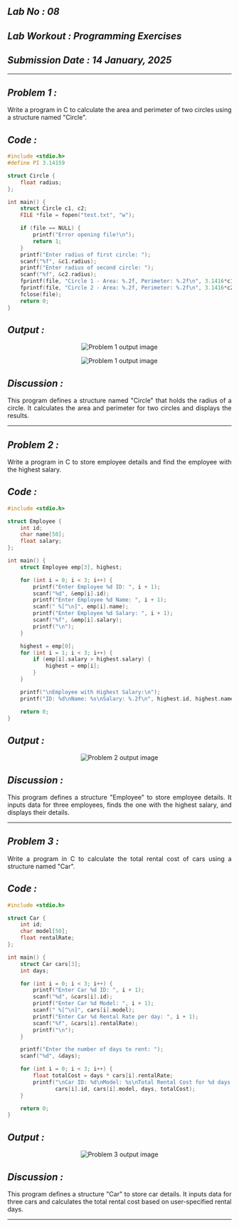 ## *Lab No : 08*

## *Lab Workout : Programming Exercises*

## *Submission Date : 14 January, 2025*

---

## *Problem 1 :*
<div align="justify"> Write a program in C to calculate the area and perimeter of two circles using a structure named "Circle". </div>

## *Code :*
~~~C
#include <stdio.h>
#define PI 3.14159

struct Circle {
    float radius;
};

int main() {
    struct Circle c1, c2;
    FILE *file = fopen("test.txt", "w");

    if (file == NULL) {
        printf("Error opening file!\n");
        return 1;
    }
    printf("Enter radius of first circle: ");
    scanf("%f", &c1.radius);
    printf("Enter radius of second circle: ");
    scanf("%f", &c2.radius);
    fprintf(file, "Circle 1 - Area: %.2f, Perimeter: %.2f\n", 3.1416*c1.radius*c1.radius, 2*3.1416*c1.radius);
    fprintf(file, "Circle 2 - Area: %.2f, Perimeter: %.2f\n", 3.1416*c2.radius*c2.radius, 2*3.1416*c2.radius);
    fclose(file);
    return 0;
}

~~~

## *Output :* 
<p align="center">
<img alt="Problem 1 output image" src="https://github.com/user-attachments/assets/9c95120a-b611-43d9-8776-bfd4b36b6cf3">
</p>
<p align="center">
<img alt="Problem 1 output image" src="https://github.com/user-attachments/assets/8219ceac-a9e6-4b26-80f8-d49140ee0150">
</p>

## *Discussion :*
<div align="justify"> This program defines a structure named "Circle" that holds the radius of a circle. It calculates the area and perimeter for two circles and displays the results. </div>

---

## *Problem 2 :*
<div align="justify"> Write a program in C to store employee details and find the employee with the highest salary. </div>

## *Code :*
~~~C
#include <stdio.h>

struct Employee {
    int id;
    char name[50];
    float salary;
};

int main() {
    struct Employee emp[3], highest;

    for (int i = 0; i < 3; i++) {
        printf("Enter Employee %d ID: ", i + 1);
        scanf("%d", &emp[i].id);
        printf("Enter Employee %d Name: ", i + 1);
        scanf(" %[^\n]", emp[i].name);
        printf("Enter Employee %d Salary: ", i + 1);
        scanf("%f", &emp[i].salary);
        printf("\n");
    }

    highest = emp[0];
    for (int i = 1; i < 3; i++) {
        if (emp[i].salary > highest.salary) {
            highest = emp[i];
        }
    }

    printf("\nEmployee with Highest Salary:\n");
    printf("ID: %d\nName: %s\nSalary: %.2f\n", highest.id, highest.name, highest.salary);

    return 0;
}

~~~

## *Output :* 
<p align="center">
<img alt="Problem 2 output image" src="https://github.com/user-attachments/assets/d874dfe0-55ed-48bc-9b56-b7e976067027">
</p>

## *Discussion :*
<div align="justify"> This program defines a structure "Employee" to store employee details. It inputs data for three employees, finds the one with the highest salary, and displays their details. </div>

---

## *Problem 3 :*
<div align="justify"> Write a program in C to calculate the total rental cost of cars using a structure named "Car". </div>

## *Code :*
~~~C
#include <stdio.h>

struct Car {
    int id;
    char model[50];
    float rentalRate;
};

int main() {
    struct Car cars[3];
    int days;

    for (int i = 0; i < 3; i++) {
        printf("Enter Car %d ID: ", i + 1);
        scanf("%d", &cars[i].id);
        printf("Enter Car %d Model: ", i + 1);
        scanf(" %[^\n]", cars[i].model);
        printf("Enter Car %d Rental Rate per day: ", i + 1);
        scanf("%f", &cars[i].rentalRate);
        printf("\n");
    }

    printf("Enter the number of days to rent: ");
    scanf("%d", &days);

    for (int i = 0; i < 3; i++) {
        float totalCost = days * cars[i].rentalRate;
        printf("\nCar ID: %d\nModel: %s\nTotal Rental Cost for %d days: %.2f\n",
               cars[i].id, cars[i].model, days, totalCost);
    }

    return 0;
}

~~~

## *Output :* 
<p align="center">
<img alt="Problem 3 output image" src="https://github.com/user-attachments/assets/e273a473-05d7-4c2d-b917-3cd345fa8cfa">
</p>

## *Discussion :*
<div align="justify"> This program defines a structure "Car" to store car details. It inputs data for three cars and calculates the total rental cost based on user-specified rental days. </div>

---
